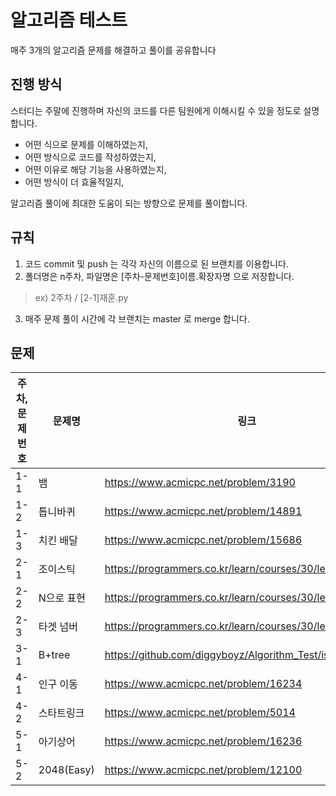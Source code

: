 # 알고리즘 테스트

매주 3개의 알고리즘 문제를 해결하고 풀이를 공유합니다

## 진행 방식

스터디는 주말에 진행하며 자신의 코드를 다른 팀원에게 이해시킬 수 있을 정도로 설명합니다.

- 어떤 식으로 문제를 이해하였는지, 
- 어떤 방식으로 코드를 작성하였는지, 
- 어떤 이유로 해당 기능을 사용하였는지,
- 어떤 방식이 더 효율적일지,

알고리즘 풀이에 최대한 도움이 되는 방향으로 문제를 풀이합니다.

## 규칙

1. 코드 commit 및 push 는 각각 자신의 이름으로 된 브랜치를 이용합니다.
2. 폴더명은 n주차, 파일명은 [주차-문제번호]이름.확장자명 으로 저장합니다.
> ex) 2주차 / [2-1]재훈.py 
3. 매주 문제 풀이 시간에 각 브랜치는 master 로 merge 합니다.

## 문제

주차, 문제번호|문제명|링크
|------|---|---|
|1-1|뱀|https://www.acmicpc.net/problem/3190|
|1-2|톱니바퀴|https://www.acmicpc.net/problem/14891|
|1-3|치킨 배달|https://www.acmicpc.net/problem/15686|
|2-1|조이스틱|https://programmers.co.kr/learn/courses/30/lessons/42860|
|2-2|N으로 표현|https://programmers.co.kr/learn/courses/30/lessons/42895|
|2-3|타겟 넘버|https://programmers.co.kr/learn/courses/30/lessons/43165|
|3-1|B+tree|https://github.com/diggyboyz/Algorithm_Test/issues/6|
|4-1|인구 이동|https://www.acmicpc.net/problem/16234
|4-2|스타트링크|https://www.acmicpc.net/problem/5014
|5-1|아기상어|https://www.acmicpc.net/problem/16236
|5-2|2048(Easy)|https://www.acmicpc.net/problem/12100

